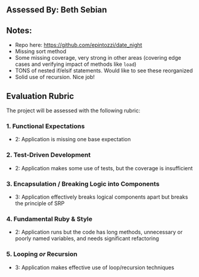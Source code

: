 ## Assessed By: Beth Sebian

## Notes:
* Repo here: https://github.com/epintozzi/date_night
* Missing sort method
* Some missing coverage, very strong in other areas (covering edge cases and verifying impact of methods like `load`)
* TONS of nested if/elsif statements. Would like to see these reorganized
* Solid use of recursion. Nice job!

## Evaluation Rubric

The project will be assessed with the following rubric:

### 1. Functional Expectations
* 2: Application is missing one base expectation

### 2. Test-Driven Development
* 2: Application makes some use of tests, but the coverage is insufficient

### 3. Encapsulation / Breaking Logic into Components
* 3: Application effectively breaks logical components apart but breaks the principle of SRP

### 4. Fundamental Ruby & Style
* 2:  Application runs but the code has long methods, unnecessary or poorly named variables, and needs significant refactoring

### 5. Looping *or* Recursion 
* 3: Application makes effective use of loop/recursion techniques
